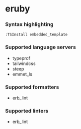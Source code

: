 # eruby

### Syntax highlighting

```vim
:TSInstall embedded_template
```

### Supported language servers

- typeprof
- tailwindcss
- steep
- emmet_ls

### Supported formatters

- erb_lint

### Supported linters

- erb_lint
